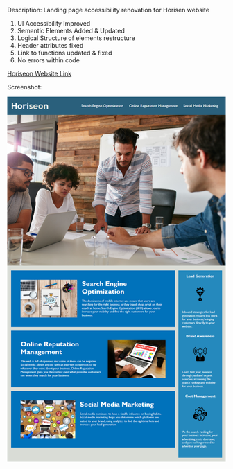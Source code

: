 
Description:
Landing page accessibility renovation for Horisen website
1) UI Accessibility Improved
2) Semantic Elements Added & Updated
3) Logical Structure of elements restructure
4) Header attributes fixed
5) Link to functions updated & fixed
6) No errors within code

[Horiseon Website Link](https://miguelmulet.github.io/horisen-refactor/)

Screenshot:

![Horiseon website](./assets/images/horiseon-website.png)
